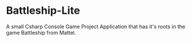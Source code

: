 # Battleship-Lite
A small Csharp Console Game Project Application that has it's roots in the game Battleship from Mattel.
